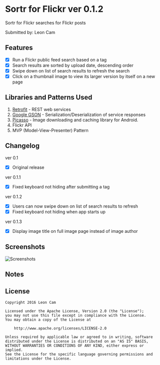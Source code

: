 # Sortr for Flickr ver 0.1.2

Sortr for Flickr searches for Flickr posts

Submitted by: Leon Cam

## Features

* [x] Run a Flickr public feed search based on a tag
* [x] Search results are sorted by upload date, descending order
* [x] Swipe down on list of search results to refresh the search
* [x] Click on a thumbnail image to view its larger version by itself on a new page

## Libraries and Patterns Used

1. [Retrofit](http://github.com/square/retrofit) - REST web services
2. [Google GSON](https://github.com/google/gson) - Serialization/Deserialization of service responses
3. [Picasso](http://square.github.io/picasso/) - Image downloading and caching library for Android.
4. Flickr API
5. MVP (Model-View-Presenter) Pattern

## Changelog

ver 0.1
* [x] Original release

ver 0.1.1
* [x] Fixed keyboard not hiding after submitting a tag

ver 0.1.2
* [x] Users can now swipe down on list of search results to refresh
* [x] Fixed keyboard not hiding when app starts up

ver 0.1.3
* [x] Display image title on full image page instead of image author

## Screenshots

<img src='http://i.imgur.com/3lEHXqt.png' title='Screenshots' width='' alt='Screenshots' />

## Notes

## License

    Copyright 2016 Leon Cam

    Licensed under the Apache License, Version 2.0 (the "License");
    you may not use this file except in compliance with the License.
    You may obtain a copy of the License at

        http://www.apache.org/licenses/LICENSE-2.0

    Unless required by applicable law or agreed to in writing, software
    distributed under the License is distributed on an "AS IS" BASIS,
    WITHOUT WARRANTIES OR CONDITIONS OF ANY KIND, either express or implied.
    See the License for the specific language governing permissions and
    limitations under the License.

